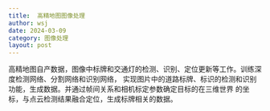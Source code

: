 ```yaml
---
title:  高精地图图像处理 
author: wsj 
date: 2024-03-09
category: 图像处理
layout: post
---
```



高精地图自产数据，图像中标牌和交通灯的检测、识别、定位更新等工作。训练深度检测网络、分割网络和识别网络，
实现图片中的道路标牌、标识的检测和识别功能，生成数据。并通过帧间关系和相机标定参数确定目标的在三维世界
的坐标，与点云检测结果融合定位，生成标牌相关的数据。
